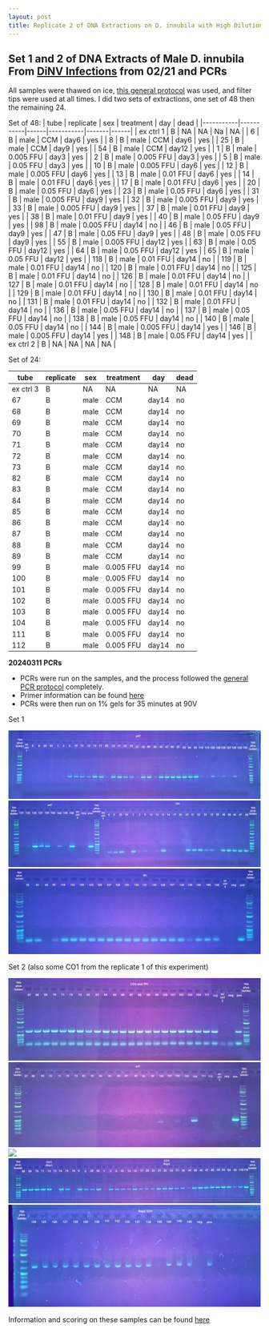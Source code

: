 ```yaml
---
layout: post
title: Replicate 2 of DNA Extractions on D. innubila with High Dilutions of DiNV and PCRs
---
```


## Set 1 and 2 of DNA Extracts of Male D. innubila From [DiNV Infections](https://docs.google.com/spreadsheets/d/14z52bWO3OVq97uOBtqyV3BqQNTjoNB85Sta_ir17JCQ/edit?gid=2058654582#gid=2058654582) from 02/21 and PCRs

All samples were thawed on ice, [this general protocol](https://github.com/meschedl/Unckless_Lab_Resources/blob/main/protocols/cell-DNA-extraction-protocol.md) was used, and filter tips were used at all times. I did two sets of extractions, one set of 48 then the remaining 24.

Set of 48: 
| tube      | replicate | sex  | treatment | day   | dead |
|-----------|-----------|------|-----------|-------|------|
| ex ctrl 1 | B         | NA   | NA        | Na    | NA   |
| 6         | B         | male | CCM       | day6  | yes  |
| 8         | B         | male | CCM       | day6  | yes  |
| 25        | B         | male | CCM       | day9  | yes  |
| 54        | B         | male | CCM       | day12 | yes  |
| 1         | B         | male | 0.005 FFU | day3  | yes  |
| 2         | B         | male | 0.005 FFU | day3  | yes  |
| 5         | B         | male | 0.05 FFU  | day3  | yes  |
| 10        | B         | male | 0.005 FFU | day6  | yes  |
| 12        | B         | male | 0.005 FFU | day6  | yes  |
| 13        | B         | male | 0.01 FFU  | day6  | yes  |
| 14        | B         | male | 0.01 FFU  | day6  | yes  |
| 17        | B         | male | 0.01 FFU  | day6  | yes  |
| 20        | B         | male | 0.05 FFU  | day6  | yes  |
| 23        | B         | male | 0.05 FFU  | day6  | yes  |
| 31        | B         | male | 0.005 FFU | day9  | yes  |
| 32        | B         | male | 0.005 FFU | day9  | yes  |
| 33        | B         | male | 0.005 FFU | day9  | yes  |
| 37        | B         | male | 0.01 FFU  | day9  | yes  |
| 38        | B         | male | 0.01 FFU  | day9  | yes  |
| 40        | B         | male | 0.05 FFU  | day9  | yes  |
| 98        | B         | male | 0.005 FFU | day14 | no   |
| 46        | B         | male | 0.05 FFU  | day9  | yes  |
| 47        | B         | male | 0.05 FFU  | day9  | yes  |
| 48        | B         | male | 0.05 FFU  | day9  | yes  |
| 55        | B         | male | 0.005 FFU | day12 | yes  |
| 63        | B         | male | 0.05 FFU  | day12 | yes  |
| 64        | B         | male | 0.05 FFU  | day12 | yes  |
| 65        | B         | male | 0.05 FFU  | day12 | yes  |
| 118       | B         | male | 0.01 FFU  | day14 | no   |
| 119       | B         | male | 0.01 FFU  | day14 | no   |
| 120       | B         | male | 0.01 FFU  | day14 | no   |
| 125       | B         | male | 0.01 FFU  | day14 | no   |
| 126       | B         | male | 0.01 FFU  | day14 | no   |
| 127       | B         | male | 0.01 FFU  | day14 | no   |
| 128       | B         | male | 0.01 FFU  | day14 | no   |
| 129       | B         | male | 0.01 FFU  | day14 | no   |
| 130       | B         | male | 0.01 FFU  | day14 | no   |
| 131       | B         | male | 0.01 FFU  | day14 | no   |
| 132       | B         | male | 0.01 FFU  | day14 | no   |
| 136       | B         | male | 0.05 FFU  | day14 | no   |
| 137       | B         | male | 0.05 FFU  | day14 | no   |
| 138       | B         | male | 0.05 FFU  | day14 | no   |
| 140       | B         | male | 0.05 FFU  | day14 | no   |
| 144       | B         | male | 0.005 FFU | day14 | yes  |
| 146       | B         | male | 0.005 FFU | day14 | yes  |
| 148       | B         | male | 0.05 FFU  | day14 | yes  |
| ex ctrl 2 | B         | NA   | NA        | NA    | NA   |

Set of 24: 

| tube      | replicate | sex  | treatment | day   | dead |
|-----------|-----------|------|-----------|-------|------|
| ex ctrl 3 | B | NA   | NA        | NA    | NA |
| 67        | B | male | CCM       | day14 | no |
| 68        | B | male | CCM       | day14 | no |
| 69        | B | male | CCM       | day14 | no |
| 70        | B | male | CCM       | day14 | no |
| 71        | B | male | CCM       | day14 | no |
| 72        | B | male | CCM       | day14 | no |
| 73        | B | male | CCM       | day14 | no |
| 82        | B | male | CCM       | day14 | no |
| 83        | B | male | CCM       | day14 | no |
| 84        | B | male | CCM       | day14 | no |
| 85        | B | male | CCM       | day14 | no |
| 86        | B | male | CCM       | day14 | no |
| 87        | B | male | CCM       | day14 | no |
| 88        | B | male | CCM       | day14 | no |
| 89        | B | male | CCM       | day14 | no |
| 99        | B | male | 0.005 FFU | day14 | no |
| 100       | B | male | 0.005 FFU | day14 | no |
| 101       | B | male | 0.005 FFU | day14 | no |
| 102       | B | male | 0.005 FFU | day14 | no |
| 103       | B | male | 0.005 FFU | day14 | no |
| 104       | B | male | 0.005 FFU | day14 | no |
| 111       | B | male | 0.005 FFU | day14 | no |
| 112       | B | male | 0.005 FFU | day14 | no |


**20240311 PCRs**

- PCRs were run on the samples, and the process followed the [general PCR protocol](https://github.com/meschedl/Unckless_Lab_Resources/blob/main/protocols/PCR_protocol_general.md) completely.
- Primer information can be found [here](https://docs.google.com/spreadsheets/d/1IaLLjsa4SXJr90wUi8xyE1dYvWmHsbThSz3d8N9KaK0/edit?usp=drive_link)
- PCRs were then run on 1% gels for 35 minutes at 90V

Set 1 

![](https://raw.githubusercontent.com/meschedl/Unckless-Lab-Notebook-Maggie/master/images/20240308-gel-1.jpeg)
![](https://raw.githubusercontent.com/meschedl/Unckless-Lab-Notebook-Maggie/master/images/20240308-gel-2.jpeg)
![](https://raw.githubusercontent.com/meschedl/Unckless-Lab-Notebook-Maggie/master/images/20240308-gel-3.jpeg)


Set 2 (also some CO1 from the replicate 1 of this experiment)

![](https://raw.githubusercontent.com/meschedl/Unckless-Lab-Notebook-Maggie/master/images/20240312-gel-1.jpeg)
![](https://raw.githubusercontent.com/meschedl/Unckless-Lab-Notebook-Maggie/master/images/20240312-gel-2.jpeg)
![](https://raw.githubusercontent.com/meschedl/Unckless-Lab-Notebook-Maggie/master/images/20240312-gel-3.jpeg)
![](https://raw.githubusercontent.com/meschedl/Unckless-Lab-Notebook-Maggie/master/images/20240312-gel-4.jpeg)
![](https://raw.githubusercontent.com/meschedl/Unckless-Lab-Notebook-Maggie/master/images/20240312-gel-5.jpeg)


Information and scoring on these samples can be found [here](https://docs.google.com/spreadsheets/d/14z52bWO3OVq97uOBtqyV3BqQNTjoNB85Sta_ir17JCQ/edit?gid=2058654582#gid=2058654582)